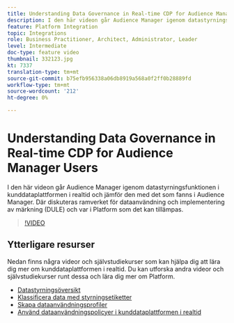 ```yaml
---
title: Understanding Data Governance in Real-time CDP for Audience Manager Users
description: I den här videon går Audience Manager igenom datastyrningsfunktionen i kunddataplattformen i realtid och jämför den med det som fanns i Audience Manager. Där diskuteras ramverket för dataanvändning och implementering av märkning (DULE) och var i Platform som det kan tillämpas.
feature: Platform Integration
topic: Integrations
role: Business Practitioner, Architect, Administrator, Leader
level: Intermediate
doc-type: feature video
thumbnail: 332123.jpg
kt: 7337
translation-type: tm+mt
source-git-commit: b75efb956338a06db8919a568a0f2ff0b28889fd
workflow-type: tm+mt
source-wordcount: '212'
ht-degree: 0%

---
```



# Understanding Data Governance in Real-time CDP for Audience Manager Users

I den här videon går Audience Manager igenom datastyrningsfunktionen i kunddataplattformen i realtid och jämför den med det som fanns i Audience Manager. Där diskuteras ramverket för dataanvändning och implementering av märkning (DULE) och var i Platform som det kan tillämpas.

>[!VIDEO](https://video.tv.adobe.com/v/332123/?quality=12&learn=on)

## Ytterligare resurser

Nedan finns några videor och självstudiekurser som kan hjälpa dig att lära dig mer om kunddataplattformen i realtid. Du kan utforska andra videor och självstudiekurser runt dessa och lära dig mer om Platform.

* [Datastyrningsöversikt](https://experienceleague.adobe.com/docs/platform-learn/tutorials/data-governance/understanding-data-governance.html?lang=en#data-governance)
* [Klassificera data med styrningsetiketter](https://experienceleague.adobe.com/docs/platform-learn/tutorials/data-governance/classify-data-using-governance-labels.html?lang=en#data-governance)
* [Skapa dataanvändningsprofiler](https://experienceleague.adobe.com/docs/platform-learn/tutorials/data-governance/create-data-usage-policies.html?lang=en#data-governance)
* [Använd dataanvändningspolicyer i kunddataplattformen i realtid](https://experienceleague.adobe.com/docs/platform-learn/tutorials/data-governance/enforce-data-usage-policies-in-real-time-cdp.html?lang=en#data-governance)
